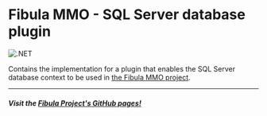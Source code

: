 # Fibula MMO - SQL Server database plugin

![.NET](https://github.com/fibula-mmo/fibula-plugins-database-sql-server/workflows/.NET/badge.svg)

Contains the implementation for a plugin that enables the SQL Server database context to be used in [the Fibula MMO project](https://github.com/fibula-mmo).

---

##### Visit the [Fibula Project's GitHub pages!](https://fibula-mmo.github.io/)
